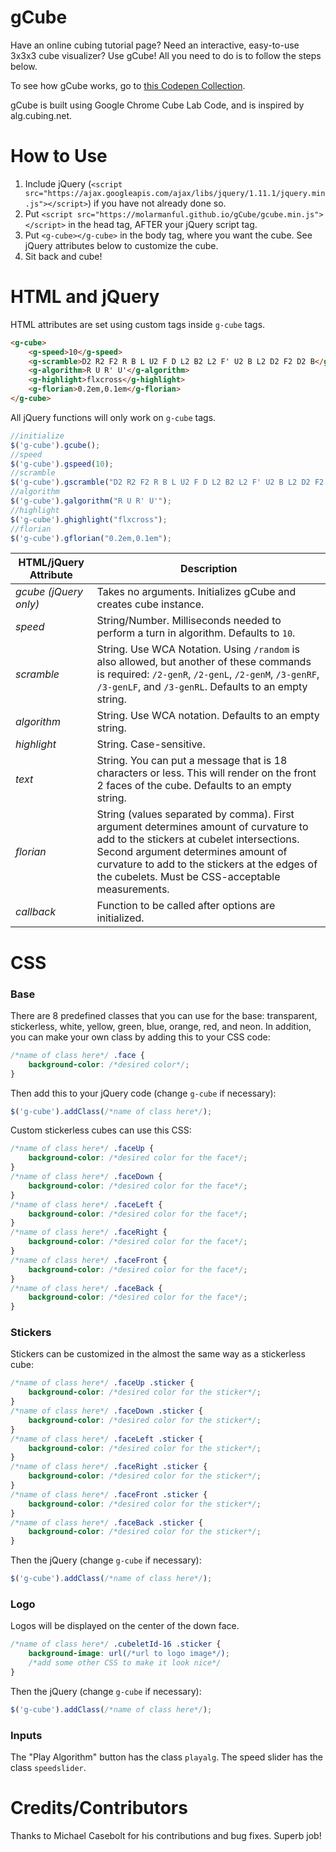 gCube
==================

Have an online cubing tutorial page? Need an interactive, easy-to-use 3x3x3 cube visualizer? Use gCube! All you need to do is to follow the steps below.

To see how gCube works, go to [this Codepen Collection](http://codepen.io/collection/XOLVLQ/).

gCube is built using Google Chrome Cube Lab Code, and is inspired by alg.cubing.net.

How to Use
==================

1. Include jQuery (`<script src="https://ajax.googleapis.com/ajax/libs/jquery/1.11.1/jquery.min.js"></script>`) if you have not already done so.
2. Put `<script src="https://molarmanful.github.io/gCube/gcube.min.js"></script>` in the head tag, AFTER your jQuery script tag.
3. Put ```<g-cube></g-cube>``` in the body tag, where you want the cube. See jQuery attributes below to customize the cube.
4. Sit back and cube!

HTML and jQuery
==================
HTML attributes are set using custom tags inside `g-cube` tags.
```html
<g-cube>
	<g-speed>10</g-speed>
	<g-scramble>D2 R2 F2 R B L U2 F D L2 B2 L2 F' U2 B L2 D2 F2 D2 B</g-scramble>
	<g-algorithm>R U R' U'</g-algorithm>
	<g-highlight>flxcross</g-highlight>
	<g-florian>0.2em,0.1em</g-florian>
</g-cube>
```

All jQuery functions will only work on `g-cube` tags.
```javascript
//initialize
$('g-cube').gcube();
//speed
$('g-cube').gspeed(10);
//scramble
$('g-cube').gscramble("D2 R2 F2 R B L U2 F D L2 B2 L2 F' U2 B L2 D2 F2 D2 B");
//algorithm
$('g-cube').galgorithm("R U R' U'");
//highlight
$('g-cube').ghighlight("flxcross");
//florian
$('g-cube').gflorian("0.2em,0.1em");
```

| HTML/jQuery Attribute | Description |
|-----------|-------------|
| _gcube (jQuery only)_ | Takes no arguments. Initializes gCube and creates cube instance. |
| _speed_ | String/Number. Milliseconds needed to perform a turn in algorithm. Defaults to `10`. |
| _scramble_ | String. Use WCA Notation. Using `/random` is also allowed, but another of these commands is required: `/2-genR`, `/2-genL`, `/2-genM`, `/3-genRF`, `/3-genLF`, and `/3-genRL`. Defaults to an empty string. |
| _algorithm_ | String. Use WCA notation. Defaults to an empty string. |
| _highlight_ | String. Case-sensitive. |
| _text_ | String. You can put a message that is 18 characters or less. This will render on the front 2 faces of the cube. Defaults to an empty string. |
| _florian_ | String (values separated by comma). First argument determines amount of curvature to add to the stickers at cubelet intersections. Second argument determines amount of curvature to add to the stickers at the edges of the cubelets. Must be CSS-acceptable measurements. |
| _callback_ | Function to be called after options are initialized. |

CSS
==================

### Base
There are 8 predefined classes that you can use for the base: transparent, stickerless, white, yellow, green, blue, orange, red, and neon. In addition, you can make your own class by adding this to your CSS code:

```css
/*name of class here*/ .face {
	background-color: /*desired color*/;
}
```

Then add this to your jQuery code (change `g-cube` if necessary):
```javascript
$('g-cube').addClass(/*name of class here*/);
```

Custom stickerless cubes can use this CSS:
```css
/*name of class here*/ .faceUp {
	background-color: /*desired color for the face*/;
}
/*name of class here*/ .faceDown {
	background-color: /*desired color for the face*/;
}
/*name of class here*/ .faceLeft {
	background-color: /*desired color for the face*/;
}
/*name of class here*/ .faceRight {
	background-color: /*desired color for the face*/;
}
/*name of class here*/ .faceFront {
	background-color: /*desired color for the face*/;
}
/*name of class here*/ .faceBack {
	background-color: /*desired color for the face*/;
}
```

### Stickers
Stickers can be customized in the almost the same way as a stickerless cube:
```css
/*name of class here*/ .faceUp .sticker {
	background-color: /*desired color for the sticker*/;
}
/*name of class here*/ .faceDown .sticker {
	background-color: /*desired color for the sticker*/;
}
/*name of class here*/ .faceLeft .sticker {
	background-color: /*desired color for the sticker*/;
}
/*name of class here*/ .faceRight .sticker {
	background-color: /*desired color for the sticker*/;
}
/*name of class here*/ .faceFront .sticker {
	background-color: /*desired color for the sticker*/;
}
/*name of class here*/ .faceBack .sticker {
	background-color: /*desired color for the sticker*/;
}
```
Then the jQuery (change `g-cube` if necessary):
```javascript
$('g-cube').addClass(/*name of class here*/);
```

### Logo
Logos will be displayed on the center of the down face.
```css
/*name of class here*/ .cubeletId-16 .sticker {
	background-image: url(/*url to logo image*/);
	/*add some other CSS to make it look nice*/
}
```
Then the jQuery (change `g-cube` if necessary):
```javascript
$('g-cube').addClass(/*name of class here*/);
```

### Inputs
The "Play Algorithm" button has the class `playalg`. The speed slider has the class `speedslider`.

Credits/Contributors
==================
Thanks to Michael Casebolt for his contributions and bug fixes. Superb job!
